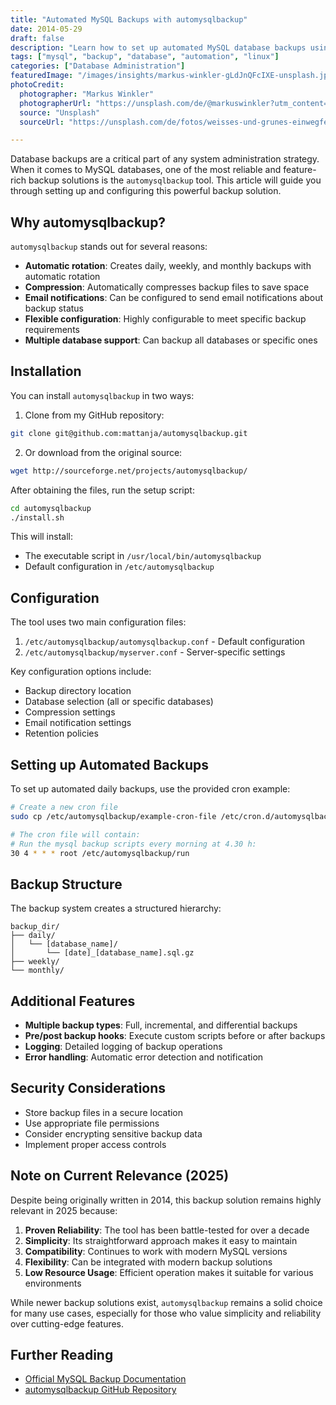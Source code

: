 ```yaml
---
title: "Automated MySQL Backups with automysqlbackup"
date: 2014-05-29
draft: false
description: "Learn how to set up automated MySQL database backups using the powerful automysqlbackup tool"
tags: ["mysql", "backup", "database", "automation", "linux"]
categories: ["Database Administration"]
featuredImage: "/images/insights/markus-winkler-gLdJnQFcIXE-unsplash.jpg"
photoCredit:
  photographer: "Markus Winkler"
  photographerUrl: "https://unsplash.com/de/@markuswinkler?utm_content=creditCopyText&utm_medium=referral&utm_source=unsplash"
  source: "Unsplash"
  sourceUrl: "https://unsplash.com/de/fotos/weisses-und-grunes-einwegfeuerzeug-gLdJnQFcIXE?utm_content=creditCopyText&utm_medium=referral&utm_source=unsplash"

---
```


Database backups are a critical part of any system administration strategy. When it comes to MySQL databases, one of the most reliable and feature-rich backup solutions is the `automysqlbackup` tool. This article will guide you through setting up and configuring this powerful backup solution.

## Why automysqlbackup?

`automysqlbackup` stands out for several reasons:

* **Automatic rotation**: Creates daily, weekly, and monthly backups with automatic rotation
* **Compression**: Automatically compresses backup files to save space
* **Email notifications**: Can be configured to send email notifications about backup status
* **Flexible configuration**: Highly configurable to meet specific backup requirements
* **Multiple database support**: Can backup all databases or specific ones

## Installation

You can install `automysqlbackup` in two ways:

1. Clone from my GitHub repository:
```bash
git clone git@github.com:mattanja/automysqlbackup.git
```

2. Or download from the original source:
```bash
wget http://sourceforge.net/projects/automysqlbackup/
```

After obtaining the files, run the setup script:
```bash
cd automysqlbackup
./install.sh
```

This will install:
* The executable script in `/usr/local/bin/automysqlbackup`
* Default configuration in `/etc/automysqlbackup`

## Configuration

The tool uses two main configuration files:

1. `/etc/automysqlbackup/automysqlbackup.conf` - Default configuration
2. `/etc/automysqlbackup/myserver.conf` - Server-specific settings

Key configuration options include:
* Backup directory location
* Database selection (all or specific databases)
* Compression settings
* Email notification settings
* Retention policies

## Setting up Automated Backups

To set up automated daily backups, use the provided cron example:

```bash
# Create a new cron file
sudo cp /etc/automysqlbackup/example-cron-file /etc/cron.d/automysqlbackup

# The cron file will contain:
# Run the mysql backup scripts every morning at 4.30 h:
30 4 * * * root /etc/automysqlbackup/run
```

## Backup Structure

The backup system creates a structured hierarchy:
```
backup_dir/
├── daily/
│   └── [database_name]/
│       └── [date]_[database_name].sql.gz
├── weekly/
└── monthly/
```

## Additional Features

* **Multiple backup types**: Full, incremental, and differential backups
* **Pre/post backup hooks**: Execute custom scripts before or after backups
* **Logging**: Detailed logging of backup operations
* **Error handling**: Automatic error detection and notification

## Security Considerations

* Store backup files in a secure location
* Use appropriate file permissions
* Consider encrypting sensitive backup data
* Implement proper access controls

## Note on Current Relevance (2025)

Despite being originally written in 2014, this backup solution remains highly relevant in 2025 because:

1. **Proven Reliability**: The tool has been battle-tested for over a decade
2. **Simplicity**: Its straightforward approach makes it easy to maintain
3. **Compatibility**: Continues to work with modern MySQL versions
4. **Flexibility**: Can be integrated with modern backup solutions
5. **Low Resource Usage**: Efficient operation makes it suitable for various environments

While newer backup solutions exist, `automysqlbackup` remains a solid choice for many use cases, especially for those who value simplicity and reliability over cutting-edge features.

## Further Reading

* [Official MySQL Backup Documentation](https://dev.mysql.com/doc/refman/8.0/en/backup-and-recovery.html)
* [automysqlbackup GitHub Repository](https://github.com/mattanja/automysqlbackup)

